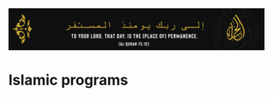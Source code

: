 <div align="center"> <img src="https://raw.githubusercontent.com/Al-Halaqah/.github/main/halaqah.png"> </div>
<h1>Islamic programs</h1>

